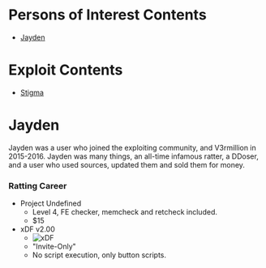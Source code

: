 # Persons of Interest Contents
* [Jayden](#Jayden)


# Exploit Contents

* [Stigma](#stigma)

# Jayden
Jayden was a user who joined the exploiting community, and V3rmillion in 2015-2016. Jayden was many things, an all-time infamous ratter, a DDoser, and a user who used sources, updated them and sold them for money.
### Ratting Career
* Project Undefined
    * Level 4, FE checker, memcheck and retcheck included.
    * $15
* xDF v2.00
   * ![xDF](https://i.imgur.com/clNd2K8.png)
   *  "Invite-Only"
   *  No script execution, only button scripts.
